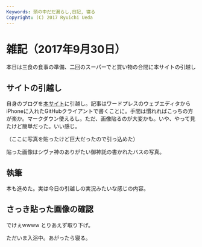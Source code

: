 ```yaml
---
Keywords: 頭の中だだ漏らし,日記, 寝る
Copyright: (C) 2017 Ryuichi Ueda
---
```


# 雑記（2017年9月30日）

本日は三食の食事の準備、二回のスーパーでと買い物の合間に本サイトの引越し

## サイトの引越し

自身のブログを[本サイト](https://b.ueda.tech)に引越し。記事はワードプレスのウェブエディタからiPhoneに入れたGitHubクライアントで書くことに。手間は慣れればこっちの方が楽か。マークダウン使えるし。ただ、画像貼るのが大変かも。いや、やって見たけど簡単だった。いい感じ。

（ここに写真を貼ったけど巨大だったので引っ込めた）

貼った画像はシヴァ神のありがたい御神託の書かれたバスの写真。

## 執筆

本も進めた。実は今日の引越しの実況みたいな感じの内容。

## さっき貼った画像の確認

でけぇwwww
とりあえず取り下げ。



ただいま入浴中。あがったら寝る。
